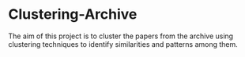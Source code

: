 # Clustering-Archive
The aim of this project is to cluster the papers from the archive using clustering techniques to identify similarities and patterns among them.
